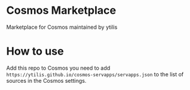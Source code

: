 # Cosmos Marketplace

Marketplace for Cosmos maintained by ytilis

# How to use

Add this repo to Cosmos you need to add `https://ytilis.github.io/cosmos-servapps/servapps.json` to the list of sources in the Cosmos settings.
